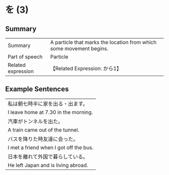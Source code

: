 # を (3)

## Summary

<table><tr>   <td>Summary</td>   <td>A particle that marks the location from which some movement begins.</td></tr><tr>   <td>Part of speech</td>   <td>Particle</td></tr><tr>   <td>Related expression</td>   <td>【Related Expression: から1】</td></tr></table>

## Example Sentences

<table><tr><td>私は朝七時半に家を出る・出ます。</td></tr><tr><td>I leave home at 7.30 in the morning.</td></tr><tr><td>汽車がトンネルを出た。</td></tr><tr><td>A train came out of the tunnel.</td></tr><tr><td>バスを降りた時友達に会った。</td></tr><tr><td>I met a friend when I got off the bus.</td></tr><tr><td>日本を離れて外国で暮らしている。</td></tr><tr><td>He left Japan and is living abroad.</td></tr></table>

